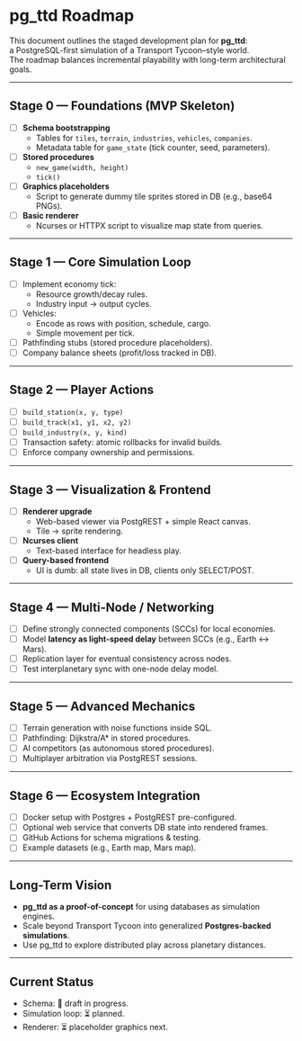 # pg_ttd Roadmap

This document outlines the staged development plan for **pg_ttd**:  
a PostgreSQL-first simulation of a Transport Tycoon–style world.  
The roadmap balances incremental playability with long-term architectural goals.

---

## Stage 0 — Foundations (MVP Skeleton)

- [ ] **Schema bootstrapping**
  - Tables for `tiles`, `terrain`, `industries`, `vehicles`, `companies`.
  - Metadata table for `game_state` (tick counter, seed, parameters).
- [ ] **Stored procedures**
  - `new_game(width, height)`
  - `tick()`
- [ ] **Graphics placeholders**
  - Script to generate dummy tile sprites stored in DB (e.g., base64 PNGs).
- [ ] **Basic renderer**
  - Ncurses or HTTPX script to visualize map state from queries.

---

## Stage 1 — Core Simulation Loop

- [ ] Implement economy tick:
  - Resource growth/decay rules.
  - Industry input → output cycles.
- [ ] Vehicles:
  - Encode as rows with position, schedule, cargo.
  - Simple movement per tick.
- [ ] Pathfinding stubs (stored procedure placeholders).
- [ ] Company balance sheets (profit/loss tracked in DB).

---

## Stage 2 — Player Actions

- [ ] `build_station(x, y, type)`
- [ ] `build_track(x1, y1, x2, y2)`
- [ ] `build_industry(x, y, kind)`
- [ ] Transaction safety: atomic rollbacks for invalid builds.
- [ ] Enforce company ownership and permissions.

---

## Stage 3 — Visualization & Frontend

- [ ] **Renderer upgrade**
  - Web-based viewer via PostgREST + simple React canvas.
  - Tile → sprite rendering.
- [ ] **Ncurses client**
  - Text-based interface for headless play.
- [ ] **Query-based frontend**
  - UI is dumb: all state lives in DB, clients only SELECT/POST.

---

## Stage 4 — Multi-Node / Networking

- [ ] Define strongly connected components (SCCs) for local economies.
- [ ] Model **latency as light-speed delay** between SCCs (e.g., Earth ↔ Mars).
- [ ] Replication layer for eventual consistency across nodes.
- [ ] Test interplanetary sync with one-node delay model.

---

## Stage 5 — Advanced Mechanics

- [ ] Terrain generation with noise functions inside SQL.
- [ ] Pathfinding: Dijkstra/A* in stored procedures.
- [ ] AI competitors (as autonomous stored procedures).
- [ ] Multiplayer arbitration via PostgREST sessions.

---

## Stage 6 — Ecosystem Integration

- [ ] Docker setup with Postgres + PostgREST pre-configured.
- [ ] Optional web service that converts DB state into rendered frames.
- [ ] GitHub Actions for schema migrations & testing.
- [ ] Example datasets (e.g., Earth map, Mars map).

---

## Long-Term Vision

- **pg_ttd as a proof-of-concept** for using databases as simulation engines.  
- Scale beyond Transport Tycoon into generalized **Postgres-backed simulations**.  
- Use pg_ttd to explore distributed play across planetary distances.

---

## Current Status

- Schema: 🚧 draft in progress.  
- Simulation loop: ⏳ planned.  
- Renderer: ⏳ placeholder graphics next.  

